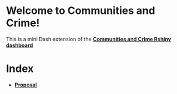 # Welcome to Communities and Crime!

This is a mini Dash extension of the [**Communities and Crime Rshiny dashboard**](https://github.com/UBC-MDS/Communites_and_Crime_group8)

# Index

-   [**Proposal**](https://github.com/UBC-MDS/Communites_and_Crime_group8/blob/main/reports/proposal.md)
